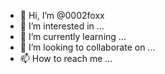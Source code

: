 - 👋 Hi, I’m @0002foxx
- 👀 I’m interested in ...
- 🌱 I’m currently learning ...
- 💞️ I’m looking to collaborate on ...
- 📫 How to reach me ...

<!---
0002foxx/0002foxx is a ✨ special ✨ repository because its `README.md` (this file) appears on your GitHub profile.
You can click the Preview link to take a look at your changes.
--->
